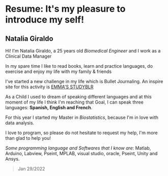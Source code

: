 # Resume: It's my pleasure to introduce my self!

## Natalia Giraldo


Hi! I'm Natalia Giraldo, a 25 years old *Biomedical Engineer* and I work as a  Clinical Data Manager <p>
In my spare time I like to read books, learn and practice languages, do exercise and enjoy my life with my family & friends <p>
I've started a new challenge in my life which is Bullet Journaling. An inspire site for this activity is [EMMA'S STUDYBLR](https://emmastudies.com/printables)<p>
As a Child I used to dream of speaking different languages and at this moment of my life I think I'm reaching that Goal, I can speak three languages: **Spanish, English and French**. <p>
For this year I started my Master in *Biostatistics*, because I'm in love with data analysis. <p>

I love to program, so please do not hesitate to request my help, I'm more than glad to help you!<p>
*Some programming language and Softwares that I know are*: Matlab, Arduino, Labview, Pseint, MPLAB, visual studio, oracle, Pseint, Unity and Ansys.

 <blockquote>
   Jan 29/2022
